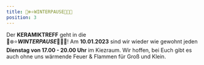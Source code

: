 ```yaml
---
title: 🤍❄️⭐️WINTERPAUSE🌟💎🤍
position: 3
---
```


Der **KERAMIKTREFF** geht in die <br> 🤍❄️⭐️***WINTERPAUSE***🌟💎🤍!
Am **10.01.2023** sind wir wieder wie gewohnt jeden **Dienstag von 17.00 - 20.00 Uhr** im Kiezraum.
Wir hoffen, bei Euch gibt es auch ohne uns wärmende Feuer & Flammen für Groß und Klein.
